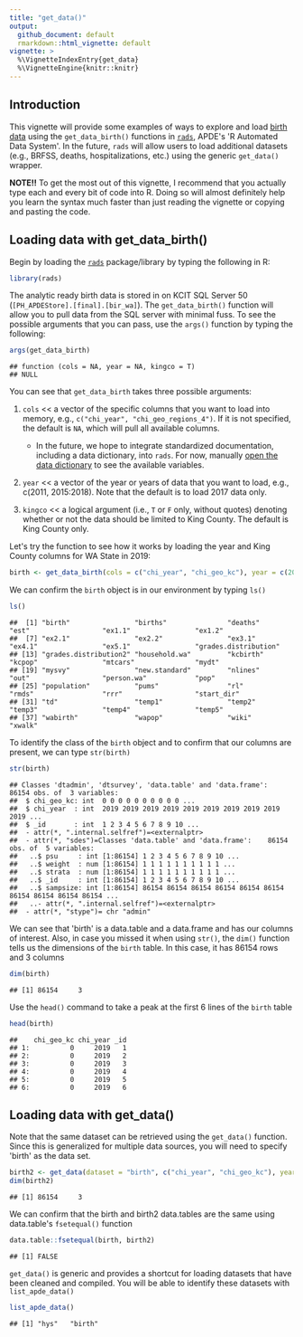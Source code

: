 ```yaml
---
title: "get_data()"
output:
  github_document: default
  rmarkdown::html_vignette: default
vignette: >
  %\VignetteIndexEntry{get_data}
  %\VignetteEngine{knitr::knitr}
---
```


## Introduction
This vignette will provide some examples of ways to explore and load [birth data](https://github.com/PHSKC-APDE/DOHdata/tree/master/ETL/birth) using the `get_data_birth()` functions in [`rads`](https://github.com/PHSKC-APDE/rads), APDE's 'R Automated Data System'. In the future, `rads` will allow users to load additional datasets (e.g., BRFSS, deaths, hospitalizations, etc.) using the generic `get_data()` wrapper.

**NOTE!!** To get the most out of this vignette, I recommend that you actually type each and every bit of code into R. Doing so will almost definitely help you learn the syntax much faster than just reading the vignette or copying and pasting the code.

## Loading data with get_data_birth()
Begin by loading the [`rads`](https://github.com/PHSKC-APDE/rads) package/library by typing the following in R:

```r
library(rads)
```

The analytic ready birth data is stored in on KCIT SQL Server 50 (`[PH_APDEStore].[final].[bir_wa]`). The `get_data_birth()` function will allow you to pull data from the SQL server with minimal fuss. To see the possible arguments that you can pass, use the `args()` function by typing the following:

```r
args(get_data_birth)
```

```
## function (cols = NA, year = NA, kingco = T) 
## NULL
```
You can see that `get_data_birth` takes three possible arguments:

1) `cols` << a vector of the specific columns that you want to load into memory, e.g., `c("chi_year", "chi_geo_regions_4")`. If it is not specified, the default is `NA`, which will pull all available columns. 
    * In the future, we hope to integrate standardized documentation, including a data dictionary, into `rads`. For now, manually [open the data dictionary](https://github.com/PHSKC-APDE/DOHdata/blob/master/ETL/birth/ref/ref_bir_user_dictionary_final.csv) to see the available variables.
    
2) `year` << a vector of the year or years of data that you want to load, e.g., c(2011, 2015:2018). Note that the default is to load 2017 data only. 

3) `kingco` << a logical argument (i.e., `T` or `F` only, without quotes) denoting whether or not the data should be limited to King County. The default is King County only. 

Let's try the function to see how it works by loading the year and King County columns for WA State in 2019:

```r
birth <- get_data_birth(cols = c("chi_year", "chi_geo_kc"), year = c(2019), kingco = F)
```

We can confirm the `birth` object is in our environment by typing `ls()`

```r
ls() 
```

```
##  [1] "birth"                "births"               "deaths"               "est"                  "ex1.1"                "ex1.2"               
##  [7] "ex2.1"                "ex2.2"                "ex3.1"                "ex4.1"                "ex5.1"                "grades.distribution" 
## [13] "grades.distribution2" "household.wa"         "kcbirth"              "kcpop"                "mtcars"               "mydt"                
## [19] "mysvy"                "new.standard"         "nlines"               "out"                  "person.wa"            "pop"                 
## [25] "population"           "pums"                 "rl"                   "rmds"                 "rrr"                  "start_dir"           
## [31] "td"                   "temp1"                "temp2"                "temp3"                "temp4"                "temp5"               
## [37] "wabirth"              "wapop"                "wiki"                 "xwalk"
```

To identify the class of the `birth` object and to confirm that our columns are present, we can type `str(birth)`

```r
str(birth) 
```

```
## Classes 'dtadmin', 'dtsurvey', 'data.table' and 'data.frame':	86154 obs. of  3 variables:
##  $ chi_geo_kc: int  0 0 0 0 0 0 0 0 0 0 ...
##  $ chi_year  : int  2019 2019 2019 2019 2019 2019 2019 2019 2019 2019 ...
##  $ _id       : int  1 2 3 4 5 6 7 8 9 10 ...
##  - attr(*, ".internal.selfref")=<externalptr> 
##  - attr(*, "sdes")=Classes 'data.table' and 'data.frame':	86154 obs. of  5 variables:
##   ..$ psu     : int [1:86154] 1 2 3 4 5 6 7 8 9 10 ...
##   ..$ weight  : num [1:86154] 1 1 1 1 1 1 1 1 1 1 ...
##   ..$ strata  : num [1:86154] 1 1 1 1 1 1 1 1 1 1 ...
##   ..$ _id     : int [1:86154] 1 2 3 4 5 6 7 8 9 10 ...
##   ..$ sampsize: int [1:86154] 86154 86154 86154 86154 86154 86154 86154 86154 86154 86154 ...
##   ..- attr(*, ".internal.selfref")=<externalptr> 
##  - attr(*, "stype")= chr "admin"
```

We can see that 'birth' is a data.table and a data.frame and has our columns of interest. Also, in case you missed it when using `str()`, the `dim()` function tells us the dimensions of the `birth` table. In this case, it has 86154 rows and 3 columns

```r
dim(birth) 
```

```
## [1] 86154     3
```

Use the `head()` command to take a peak at the first 6 lines of the `birth` table

```r
head(birth) 
```

```
##    chi_geo_kc chi_year _id
## 1:          0     2019   1
## 2:          0     2019   2
## 3:          0     2019   3
## 4:          0     2019   4
## 5:          0     2019   5
## 6:          0     2019   6
```


## Loading data with get_data()

Note that the same dataset can be retrieved using the `get_data()` function. Since this is generalized for multiple data sources, you will need to specify 'birth' as the data set.

```r
birth2 <- get_data(dataset = "birth", c("chi_year", "chi_geo_kc"), year = c(2019), kingco = F)
dim(birth2)
```

```
## [1] 86154     3
```

We can confirm that the birth and birth2 data.tables are the same using data.table's `fsetequal()` function 

```r
data.table::fsetequal(birth, birth2)
```

```
## [1] FALSE
```

`get_data()` is generic and provides a shortcut for loading datasets that have been cleaned and compiled. You will be able to identify these datasets with `list_apde_data()`

```r
list_apde_data()
```

```
## [1] "hys"   "birth"
```







